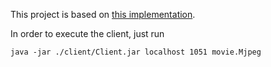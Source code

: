 This project is based on [this implementation](https://github.com/mutaphore/RTSP-Client-Server).

In order to execute the client, just run
```
java -jar ./client/Client.jar localhost 1051 movie.Mjpeg
```